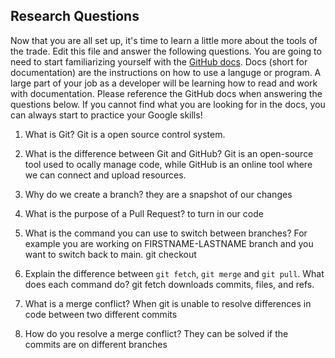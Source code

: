 ## Research Questions 

Now that you are all set up, it's time to learn a little more about the tools of the trade. Edit this file and answer the following questions. You are going to need to start familiarizing yourself with the [GitHub docs](https://docs.github.com/en). Docs (short for documentation) are the instructions on how to use a languge or program. A large part of your job as a developer will be learning how to read and work with documentation. Please reference the GitHub docs when answering the questions below. If you cannot find what you are looking for in the docs, you can always start to practice your Google skills!

1. What is Git?
Git is a open source control system. 

2. What is the difference between Git and GitHub?
Git is an open-source tool used to ocally manage code, while GitHub is an online tool where we can connect and upload resources.

3. Why do we create a branch? 
they are a snapshot of our changes

4. What is the purpose of a Pull Request?
to turn in our code

5. What is the command you can use to switch between branches? For example you are working on FIRSTNAME-LASTNAME branch and you want to switch back to main.
git checkout

6. Explain the difference between `git fetch`, `git merge` and `git pull`. What does each command do?
git fetch downloads commits, files, and refs. 

7. What is a merge conflict?
When git is unable to resolve differences in code between two different commits

8. How do you resolve a merge conflict?
They can be solved if the commits are on different branches
